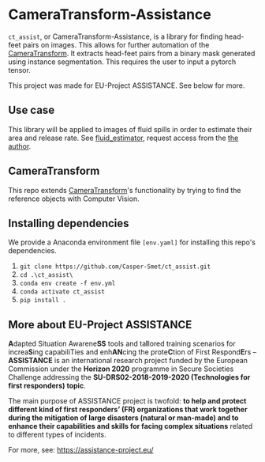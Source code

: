 # CameraTransform-Assistance
`ct_assist`, or CameraTransform-Assistance, is a library for finding head-feet pairs on images. This allows for further automation of the [CameraTransform](https://github.com/rgerum/cameratransform). It extracts head-feet pairs from a binary mask generated using instance segmentation. This requires the user to input a pytorch tensor.

This project was made for EU-Project ASSISTANCE. See below for more.

## Use case
This library will be applied to images of fluid spills in order to estimate their area and release rate. See [fluid_estimator](https://github.com/Casper-Smet/spill_estimator), request access from the [the author](mailto:casper.smet@gmail.com).


## CameraTransform
This repo extends [CameraTransform](https://github.com/rgerum/cameratransform)'s functionality by trying to find the reference objects with Computer Vision. 

## Installing dependencies
We provide a Anaconda environment file `[env.yaml]` for installing this repo's dependencies. 


1. `git clone https://github.com/Casper-Smet/ct_assist.git`
2. `cd .\ct_assist\`
3. `conda env create -f env.yml`
4. `conda activate ct_assist`
5. `pip install .`
   

## More about EU-Project ASSISTANCE
**A**dapted Situation Awarene**SS** tools and ta**I**lored training scenarios for increa**S**ing capabiliTies and enh**AN**cing the prote**C**tion of First Respond**E**rs – **ASSISTANCE** is an international research project funded by the European Commission under the **Horizon 2020** programme in Secure Societies Challenge addressing the **SU-DRS02-2018-2019-2020 (Technologies for first responders) topic**.

The main purpose of ASSISTANCE project is twofold: **to help and protect different kind of first responders’ (FR) organizations that work together during the mitigation of large disasters (natural or man-made) and to enhance their capabilities and skills for facing complex situations** related to different types of incidents.

For more, see: https://assistance-project.eu/
